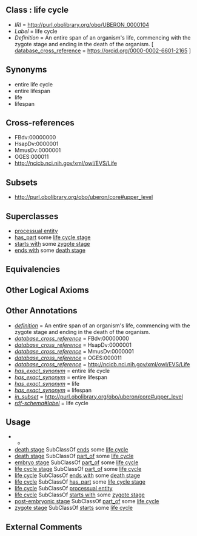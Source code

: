 
## Class : life cycle

 * *IRI* = http://purl.obolibrary.org/obo/UBERON_0000104
 * *Label* = life cycle
 * *Definition* = An entire span of an organism's life, commencing with the zygote stage and ending in the death of the organism. [ [database_cross_reference](../../ef/oboInOwl#hasDbXref.md) = https://orcid.org/0000-0002-6601-2165 ]

## Synonyms

 * entire life cycle
 * entire lifespan
 * life
 * lifespan

## Cross-references

 * FBdv:00000000
 * HsapDv:0000001
 * MmusDv:0000001
 * OGES:000011
 * http://ncicb.nci.nih.gov/xml/owl/EVS/Life

## Subsets

 * http://purl.obolibrary.org/obo/uberon/core#upper_level

## Superclasses

 * [processual entity](../../UBERON/00/UBERON_0000000.md)
 * [has_part](../../BFO/51/BFO_0000051.md) some [life cycle stage](../../UBERON/05/UBERON_0000105.md)
 * [starts with](../../RO/24/RO_0002224.md) some [zygote stage](../../UBERON/06/UBERON_0000106.md)
 * [ends with](../../RO/30/RO_0002230.md) some [death stage](../../UBERON/71/UBERON_0000071.md)

## Equivalencies


## Other Logical Axioms


## Other Annotations

 * *[definition](../../IAO/15/IAO_0000115.md)* = An entire span of an organism's life, commencing with the zygote stage and ending in the death of the organism.
 * *[database_cross_reference](../../ef/oboInOwl#hasDbXref.md)* = FBdv:00000000
 * *[database_cross_reference](../../ef/oboInOwl#hasDbXref.md)* = HsapDv:0000001
 * *[database_cross_reference](../../ef/oboInOwl#hasDbXref.md)* = MmusDv:0000001
 * *[database_cross_reference](../../ef/oboInOwl#hasDbXref.md)* = OGES:000011
 * *[database_cross_reference](../../ef/oboInOwl#hasDbXref.md)* = http://ncicb.nci.nih.gov/xml/owl/EVS/Life
 * *[has_exact_synonym](../../ym/oboInOwl#hasExactSynonym.md)* = entire life cycle
 * *[has_exact_synonym](../../ym/oboInOwl#hasExactSynonym.md)* = entire lifespan
 * *[has_exact_synonym](../../ym/oboInOwl#hasExactSynonym.md)* = life
 * *[has_exact_synonym](../../ym/oboInOwl#hasExactSynonym.md)* = lifespan
 * *[in_subset](../../et/oboInOwl#inSubset.md)* = http://purl.obolibrary.org/obo/uberon/core#upper_level
 * *[rdf-schema#label](../../el/rdf-schema#label.md)* = life cycle

## Usage

 * -
 * [death stage](../../UBERON/71/UBERON_0000071.md) SubClassOf [ends](../../RO/29/RO_0002229.md) some [life cycle](../../UBERON/04/UBERON_0000104.md)
 * [death stage](../../UBERON/71/UBERON_0000071.md) SubClassOf [part_of](../../BFO/50/BFO_0000050.md) some [life cycle](../../UBERON/04/UBERON_0000104.md)
 * [embryo stage](../../UBERON/68/UBERON_0000068.md) SubClassOf [part_of](../../BFO/50/BFO_0000050.md) some [life cycle](../../UBERON/04/UBERON_0000104.md)
 * [life cycle stage](../../UBERON/05/UBERON_0000105.md) SubClassOf [part_of](../../BFO/50/BFO_0000050.md) some [life cycle](../../UBERON/04/UBERON_0000104.md)
 * [life cycle](../../UBERON/04/UBERON_0000104.md) SubClassOf [ends with](../../RO/30/RO_0002230.md) some [death stage](../../UBERON/71/UBERON_0000071.md)
 * [life cycle](../../UBERON/04/UBERON_0000104.md) SubClassOf [has_part](../../BFO/51/BFO_0000051.md) some [life cycle stage](../../UBERON/05/UBERON_0000105.md)
 * [life cycle](../../UBERON/04/UBERON_0000104.md) SubClassOf [processual entity](../../UBERON/00/UBERON_0000000.md)
 * [life cycle](../../UBERON/04/UBERON_0000104.md) SubClassOf [starts with](../../RO/24/RO_0002224.md) some [zygote stage](../../UBERON/06/UBERON_0000106.md)
 * [post-embryonic stage](../../UBERON/92/UBERON_0000092.md) SubClassOf [part_of](../../BFO/50/BFO_0000050.md) some [life cycle](../../UBERON/04/UBERON_0000104.md)
 * [zygote stage](../../UBERON/06/UBERON_0000106.md) SubClassOf [starts](../../RO/23/RO_0002223.md) some [life cycle](../../UBERON/04/UBERON_0000104.md)

## External Comments

